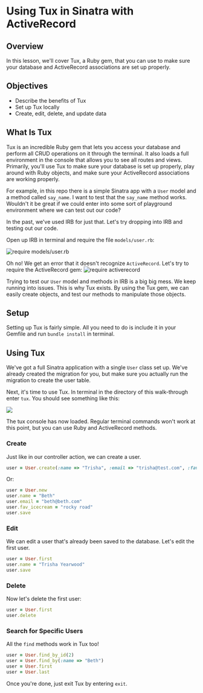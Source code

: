 # Using Tux in Sinatra with ActiveRecord

## Overview

In this lesson, we'll cover Tux, a Ruby gem, that you can use to make sure your database and ActiveRecord associations are set up properly.

## Objectives

* Describe the benefits of Tux
* Set up Tux locally
* Create, edit, delete, and update data

## What Is Tux

Tux is an incredible Ruby gem that lets you access your database and perform all CRUD operations on it through the terminal. It also loads a full environment in the console that allows you to see all routes and views. Primarily, you'll use Tux to make sure your database is set up properly, play around with Ruby objects, and make sure your ActiveRecord associations are working properly.

For example, in this repo there is a simple Sinatra app with a `User` model and a method called `say_name`. I want to test that the `say_name` method works. Wouldn't it be great if we could enter into some sort of playground environment where we can test out our code?

In the past, we've used IRB for just that. Let's try dropping into IRB and testing out our code.

Open up IRB in terminal and require the file `models/user.rb`:

![require models/user.rb](http://readme-pics.s3.amazonaws.com/sinatra-tux-irb-error.png)

Oh no! We get an error that it doesn't recognize `ActiveRecord`. Let's try to require the ActiveRecord gem:
![require activerecord](http://readme-pics.s3.amazonaws.com/sinatra-tux-irb-error2.png)

Trying to test our `User` model and methods in IRB is a big big mess. We keep running into issues. This is why Tux exists. By using the Tux gem, we can easily create objects, and test our methods to manipulate those objects.

## Setup

Setting up Tux is fairly simple. All you need to do is include it in your Gemfile and run `bundle install` in terminal.

## Using Tux

We've got a full Sinatra application with a single `User` class set up. We've already created the migration for you, but make sure you actually run the migration to create the user table.

Next, it's time to use Tux. In terminal in the directory of this walk-through enter `tux`. You should see something like this:

<img src="https://curriculum-content.s3.amazonaws.com/web-development/Sinatra/Tux.png">

The tux console has now loaded. Regular terminal commands won't work at this point, but you can use Ruby and ActiveRecord methods.

### Create

Just like in our controller action, we can create a user.

```ruby
user = User.create(:name => "Trisha", :email => "trisha@test.com", :fav_icecream => "mint chocolate chip")
```

Or:

```ruby
user = User.new
user.name = "Beth"
user.email = "beth@beth.com"
user.fav_icecream = "rocky road"
user.save
```

### Edit

We can edit a user that's already been saved to the database. Let's edit the first user.

```ruby
user = User.first
user.name = "Trisha Yearwood"
user.save
```

### Delete

Now let's delete the first user:

```ruby
user = User.first
user.delete
```

### Search for Specific Users

All the `find` methods work in Tux too!

```ruby
user = User.find_by_id(2)
user = User.find_by(:name => "Beth")
user = User.first
user = User.last
```

Once you're done, just exit Tux by entering `exit`.
